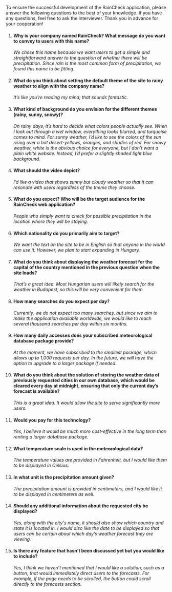To ensure the successful development of the RainCheck application, please answer the following questions to the best of your knowledge. If you have any questions, feel free to ask the interviewer. Thank you in advance for your cooperation!

1. #### Why is your company named RainCheck? What message do you want to convey to users with this name?
    *We chose this name because we want users to get a simple and straightforward answer to the question of whether there will be precipitation. Since rain is the most common form of precipitation, we found this name to be fitting.*

2. #### What do you think about setting the default theme of the site to rainy weather to align with the company name?
    *It’s like you’re reading my mind; that sounds fantastic.*

3. #### What kind of background do you envision for the different themes (rainy, sunny, snowy)?
    *On rainy days, it’s hard to decide what colors people actually see. When I look out through a wet window, everything looks blurred, and turquoise comes to mind. For sunny weather, I’d like to see the colors of the sun rising over a hot desert-yellows, oranges, and shades of red. For snowy weather, white is the obvious choice for everyone, but I don’t want a plain white website. Instead, I’d prefer a slightly shaded light blue background.*
4. #### What should the video depict?
    *I’d like a video that shows sunny but cloudy weather so that it can resonate with users regardless of the theme they choose.*
5. #### What do you expect? Who will be the target audience for the RainCheck web application?
    *People who simply want to check for possible precipitation in the location where they will be staying.*
6. #### Which nationality do you primarily aim to target?
    *We want the text on the site to be in English so that anyone in the world can use it. However, we plan to start expanding in Hungary.*
7. #### What do you think about displaying the weather forecast for the capital of the country mentioned in the previous question when the site loads?
    *That’s a great idea. Most Hungarian users will likely search for the weather in Budapest, so this will be very convenient for them.*
8. #### How many searches do you expect per day?
    *Currently, we do not expect too many searches, but since we aim to make the application available worldwide, we would like to reach several thousand searches per day within six months.*
9.  #### How many daily accesses does your subscribed meteorological database package provide?
    *At the moment, we have subscribed to the smallest package, which allows up to 1,000 requests per day. In the future, we will have the option to upgrade to a larger package if needed.*
10. #### What do you think about the solution of storing the weather data of previously requested cities in our own database, which would be cleared every day at midnight, ensuring that only the current day’s forecast is available?
    *This is a great idea. It would allow the site to serve significantly more users.*
11. #### Would you pay for this technology?
    *Yes, I believe it would be much more cost-effective in the long term than renting a larger database package.*
12. #### What temperature scale is used in the meteorological data?
    *The temperature values are provided in Fahrenheit, but I would like them to be displayed in Celsius.*
13. #### In what unit is the precipitation amount given?
    *The precipitation amount is provided in centimeters, and I would like it to be displayed in centimeters as well.*
14. #### Should any additional information about the requested city be displayed?
    *Yes, along with the city's name, it should also show which country and state it is located in. I would also like the date to be displayed so that users can be certain about which day’s weather forecast they are viewing.*
15. #### Is there any feature that hasn’t been discussed yet but you would like to include?
    *Yes, I think we haven’t mentioned that I would like a solution, such as a button, that would immediately direct users to the forecasts. For example, if the page needs to be scrolled, the button could scroll directly to the forecasts section.*
